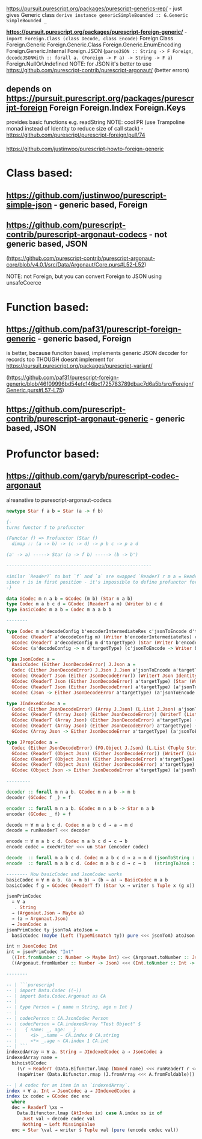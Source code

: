 ####

https://pursuit.purescript.org/packages/purescript-generics-rep/ - just gives Generic class `derive instance genericSimpleBounded :: G.Generic SimpleBounded _`

**https://pursuit.purescript.org/packages/purescript-foreign-generic/** - `import Foreign.Class (class Decode, class Encode)`
  Foreign.Class
  Foreign.Generic
  Foreign.Generic.Class
  Foreign.Generic.EnumEncoding
  Foreign.Generic.Internal
  Foreign.JSON (`parseJSON :: String -> F Foreign`, `decodeJSONWith :: forall a. (Foreign -> F a) -> String -> F a`)
  Foreign.NullOrUndefined
  NOTE: for JSON it's better to use https://github.com/purescript-contrib/purescript-argonaut/ (better errors)

depends on https://pursuit.purescript.org/packages/purescript-foreign
  Foreign
  Foreign.Index
  Foreign.Keys
  --
  provides basic functions e.g. readString
  NOTE: cool PR (use Trampoline monad instead of Identity to reduce size of call stack) - https://github.com/purescript/purescript-foreign/pull/74

####

https://github.com/justinwoo/purescript-howto-foreign-generic

####

# Class based:

## **https://github.com/justinwoo/purescript-simple-json** - generic based, Foreign

## **https://github.com/purescript-contrib/purescript-argonaut-codecs** - not generic based, JSON

(https://github.com/purescript-contrib/purescript-argonaut-core/blob/v4.0.1/src/Data/Argonaut/Core.purs#L52-L52)

NOTE: not Foreign, but you can convert Foreign to JSON using unsafeCoerce


# Function based:

## **https://github.com/paf31/purescript-foreign-generic** - generic based, Foreign

is better, because funciton based, implements generic JSON decoder for records too
THOUGH doesnt implement for https://pursuit.purescript.org/packages/purescript-variant/

(https://github.com/paf31/purescript-foreign-generic/blob/46f09996bd54efc146bc1725783789dbac7d6a5b/src/Foreign/Generic.purs#L57-L75)

## **https://github.com/purescript-contrib/purescript-argonaut-generic** - generic based, JSON

# Profunctor based:

## **https://github.com/garyb/purescript-codec-argonaut**

alreanative to purescript-argonaut-codecs

```purescript
newtype Star f a b = Star (a -> f b)

{-
turns functor f to profunctor

(Functor f) => Profunctor (Star f)
  dimap :: (a -> b) -> (c -> d) -> p b c -> p a d

(a' -> a) -----> Star (a -> f b) -----> (b -> b')

------------------------------------------------------

similar `ReaderT` to but `f` and `a` are swapped `ReaderT r m a = ReaderT (r -> m a)`
since r is in first position - it's impossible to define profunctor for ReaderT
-}

data GCodec m n a b = GCodec (m b) (Star n a b)
type Codec m a b c d = GCodec (ReaderT a m) (Writer b) c d
type BasicCodec m a b = Codec m a a b b

--------

type Codec m a'decodeConfig b'encoderIntermediateRes c'jsonToEncode d'targetType =
  GCodec (ReaderT a'decodeConfig m) (Writer b'encoderIntermediateRes) c'jsonToEncode d'targetType =
  GCodec (ReaderT a'decodeConfig m d'targetType) (Star (Writer b'encoderIntermediateRes) c'jsonToEncode d'targetType) =
  GCodec (a'decodeConfig -> m d'targetType) (c'jsonToEncode -> Writer b'encoderIntermediateRes d'targetType)

type JsonCodec a =
  BasicCodec (Either JsonDecodeError) J.Json a =
  Codec (Either JsonDecodeError) J.Json J.Json a'jsonToEncode a'targetType =
  GCodec (ReaderT Json (Either JsonDecodeError)) (WriterT Json Identity) a'jsonToEncode a'targetType =
  GCodec (ReaderT Json (Either JsonDecodeError) a'targetType) (Star (WriterT Json Identity) a'jsonToEncode a'targetType) =
  GCodec (ReaderT Json (Either JsonDecodeError) a'targetType) (a'jsonToEncode -> WriterT Json Identity a'targetType)
  GCodec (Json -> Either JsonDecodeError a'targetType) (a'jsonToEncode -> Writer Json a'targetType)

type JIndexedCodec a =
  Codec (Either JsonDecodeError) (Array J.Json) (L.List J.Json) a'jsonToEncode a'targetType =
  GCodec (ReaderT (Array Json) (Either JsonDecodeError)) (WriterT (List Json) Identity) a'jsonToEncode a'targetType
  GCodec (ReaderT (Array Json) (Either JsonDecodeError) a'targetType) (Star (WriterT (List Json) Identity) a'jsonToEncode a'targetType)
  GCodec (ReaderT (Array Json) (Either JsonDecodeError) a'targetType) (a'jsonToEncode -> WriterT (List Json) Identity a'targetType)
  GCodec (Array Json -> Either JsonDecodeError a'targetType) (a'jsonToEncode -> Writer (List Json) a'targetType)

type JPropCodec a =
  Codec (Either JsonDecodeError) (FO.Object J.Json) (L.List (Tuple String J.Json)) a'jsonToEncode a'targetType =
  GCodec (ReaderT (Object Json) (Either JsonDecodeError)) (WriterT (List (Tuple String Json)) Identity) a'jsonToEncode a'targetType =
  GCodec (ReaderT (Object Json) (Either JsonDecodeError) a'targetType) (Star (WriterT (List (Tuple String Json)) Identity) a'jsonToEncode a'targetType) =
  GCodec (ReaderT (Object Json) (Either JsonDecodeError) a'targetType) (Star (WriterT (List (Tuple String Json)) Identity) a'jsonToEncode a'targetType) =
  GCodec (Object Json -> Either JsonDecodeError a'targetType) (a'jsonToEncode -> Writer (List (Tuple String Json)) a'targetType)

---------

decoder :: forall m n a b. GCodec m n a b -> m b
decoder (GCodec f _) = f

encoder :: forall m n a b. GCodec m n a b -> Star n a b
encoder (GCodec _ f) = f

decode ∷ ∀ m a b c d. Codec m a b c d → a → m d
decode = runReaderT <<< decoder

encode ∷ ∀ m a b c d. Codec m a b c d → c → b
encode codec = execWriter <<< un Star (encoder codec)

decode  :: forall m a b c d. Codec m a b c d → a → m d (jsonToString :: Codec -> config -> output)
encode  :: forall m a b c d. Codec m a b c d → c → b   (stringToJson :: Codec -> string -> errors)

-------- How basicCodec and JsonCodec works
basicCodec ∷ ∀ m a b. (a → m b) → (b → a) → BasicCodec m a b
basicCodec f g = GCodec (ReaderT f) (Star \x → writer $ Tuple x (g x))

jsonPrimCodec
  ∷ ∀ a
   . String
  → (Argonaut.Json → Maybe a)
  → (a → Argonaut.Json)
  → JsonCodec a
jsonPrimCodec ty jsonToA atoJson =
  basicCodec (maybe (Left (TypeMismatch ty)) pure <<< jsonToA) atoJson

int ∷ JsonCodec Int
int = jsonPrimCodec "Int"
  ((Int.fromNumber :: Number -> Maybe Int) <=< (Argonaut.toNumber :: Json -> Maybe Number))
  ((Argonaut.fromNumber :: Number -> Json) <<< (Int.toNumber :: Int -> Number))

--------

-- | ```purescript
-- | import Data.Codec ((~))
-- | import Data.Codec.Argonaut as CA
-- |
-- | type Person = { name ∷ String, age ∷ Int }
-- |
-- | codecPerson ∷ CA.JsonCodec Person
-- | codecPerson = CA.indexedArray "Test Object" $
-- |   { name: _, age: _ }
-- |     <$> _.name ~ CA.index 0 CA.string
-- |     <*> _.age ~ CA.index 1 CA.int
-- | ```
indexedArray ∷ ∀ a. String → JIndexedCodec a → JsonCodec a
indexedArray name =
  bihoistGCodec
    (\r → ReaderT (Data.Bifunctor.lmap (Named name) <<< runReaderT r <=< decode jarray))
    (mapWriter (Data.Bifunctor.rmap (J.fromArray <<< A.fromFoldable)))

-- | A codec for an item in an `indexedArray`.
index ∷ ∀ a. Int → JsonCodec a → JIndexedCodec a
index ix codec = GCodec dec enc
  where
  dec = ReaderT \xs →
    Data.Bifunctor.lmap (AtIndex ix) case A.index xs ix of
      Just val → decode codec val
      Nothing → Left MissingValue
  enc = Star \val → writer $ Tuple val (pure (encode codec val))
```
